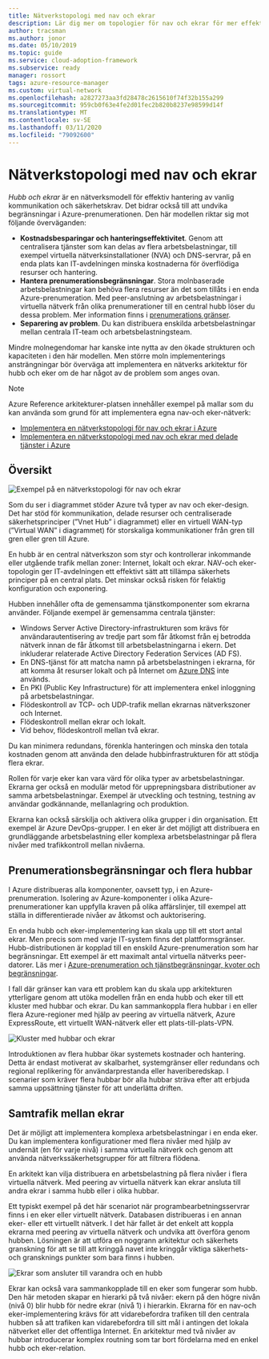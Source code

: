 ```yaml
---
title: Nätverkstopologi med nav och ekrar
description: Lär dig mer om topologier för nav och ekrar för mer effektiv hantering av vanliga kommunikations-eller säkerhets krav.
author: tracsman
ms.author: jonor
ms.date: 05/10/2019
ms.topic: guide
ms.service: cloud-adoption-framework
ms.subservice: ready
manager: rossort
tags: azure-resource-manager
ms.custom: virtual-network
ms.openlocfilehash: a2827273aa3fd28478c2615610f74f32b155a299
ms.sourcegitcommit: 959cb0f63e4fe2d01fec2b820b8237e98599d14f
ms.translationtype: MT
ms.contentlocale: sv-SE
ms.lasthandoff: 03/11/2020
ms.locfileid: "79092600"
---
```

<!-- cSpell:ignore tracsman jonor rossort NVAs -->

# <a name="hub-and-spoke-network-topology"></a>Nätverkstopologi med nav och ekrar

*Hubb och ekrar* är en nätverksmodell för effektiv hantering av vanlig kommunikation och säkerhetskrav. Det bidrar också till att undvika begränsningar i Azure-prenumerationen. Den här modellen riktar sig mot följande överväganden:

- **Kostnadsbesparingar och hanteringseffektivitet**. Genom att centralisera tjänster som kan delas av flera arbetsbelastningar, till exempel virtuella nätverksinstallationer (NVA) och DNS-servrar, på en enda plats kan IT-avdelningen minska kostnaderna för överflödiga resurser och hantering.
- **Hantera prenumerationsbegränsningar**. Stora molnbaserade arbetsbelastningar kan behöva flera resurser än det som tillåts i en enda Azure-prenumeration. Med peer-anslutning av arbetsbelastningar i virtuella nätverk från olika prenumerationer till en central hubb löser du dessa problem. Mer information finns i [prenumerations gränser](https://docs.microsoft.com/azure/azure-subscription-service-limits).
- **Separering av problem**. Du kan distribuera enskilda arbetsbelastningar mellan centrala IT-team och arbetsbelastningsteam.

Mindre molnegendomar har kanske inte nytta av den ökade strukturen och kapaciteten i den här modellen. Men större moln implementerings ansträngningar bör överväga att implementera en nätverks arkitektur för hubb och eker om de har något av de problem som anges ovan.

> [!NOTE]
> Azure Reference arkitekturer-platsen innehåller exempel på mallar som du kan använda som grund för att implementera egna nav-och eker-nätverk:
>
> - [Implementera en nätverkstopologi för nav och ekrar i Azure](https://docs.microsoft.com/azure/architecture/reference-architectures/hybrid-networking/hub-spoke)
> - [Implementera en nätverkstopologi med nav och ekrar med delade tjänster i Azure](https://docs.microsoft.com/azure/architecture/reference-architectures/hybrid-networking/shared-services)

## <a name="overview"></a>Översikt

![Exempel på en nätverkstopologi för nav och ekrar][1]

Som du ser i diagrammet stöder Azure två typer av nav och eker-design. Det har stöd för kommunikation, delade resurser och centraliserade säkerhetsprinciper (”Vnet Hub” i diagrammet) eller en virtuell WAN-typ (”Virtual WAN” i diagrammet) för storskaliga kommunikationer från gren till gren eller gren till Azure.

En hubb är en central nätverkszon som styr och kontrollerar inkommande eller utgående trafik mellan zoner: Internet, lokalt och ekrar. NAV-och eker-topologin ger IT-avdelningen ett effektivt sätt att tillämpa säkerhets principer på en central plats. Det minskar också risken för felaktig konfiguration och exponering.

Hubben innehåller ofta de gemensamma tjänstkomponenter som ekrarna använder. Följande exempel är gemensamma centrala tjänster:

- Windows Server Active Directory-infrastrukturen som krävs för användarautentisering av tredje part som får åtkomst från ej betrodda nätverk innan de får åtkomst till arbetsbelastningarna i ekern. Det inkluderar relaterade Active Directory Federation Services (AD FS).
- En DNS-tjänst för att matcha namn på arbetsbelastningen i ekrarna, för att komma åt resurser lokalt och på Internet om [Azure DNS](https://docs.microsoft.com/azure/dns/dns-overview) inte används.
- En PKI (Public Key Infrastructure) för att implementera enkel inloggning på arbetsbelastningar.
- Flödeskontroll av TCP- och UDP-trafik mellan ekrarnas nätverkszoner och Internet.
- Flödeskontroll mellan ekrar och lokalt.
- Vid behov, flödeskontroll mellan två ekrar.

Du kan minimera redundans, förenkla hanteringen och minska den totala kostnaden genom att använda den delade hubbinfrastrukturen för att stödja flera ekrar.

Rollen för varje eker kan vara värd för olika typer av arbetsbelastningar. Ekrarna ger också en modulär metod för upprepningsbara distributioner av samma arbetsbelastningar. Exempel är utveckling och testning, testning av användar godkännande, mellanlagring och produktion.

Ekrarna kan också särskilja och aktivera olika grupper i din organisation. Ett exempel är Azure DevOps-grupper. I en eker är det möjligt att distribuera en grundläggande arbetsbelastning eller komplexa arbetsbelastningar på flera nivåer med trafikkontroll mellan nivåerna.

## <a name="subscription-limits-and-multiple-hubs"></a>Prenumerationsbegränsningar och flera hubbar

I Azure distribueras alla komponenter, oavsett typ, i en Azure-prenumeration. Isolering av Azure-komponenter i olika Azure-prenumerationer kan uppfylla kraven på olika affärslinjer, till exempel att ställa in differentierade nivåer av åtkomst och auktorisering.

En enda hubb och eker-implementering kan skala upp till ett stort antal ekrar. Men precis som med varje IT-system finns det plattformsgränser. Hubb-distributionen är kopplad till en enskild Azure-prenumeration som har begränsningar. Ett exempel är ett maximalt antal virtuella nätverks peer-datorer. Läs mer i [Azure-prenumeration och tjänstbegränsningar, kvoter och begränsningar](https://docs.microsoft.com/azure/azure-subscription-service-limits).

I fall där gränser kan vara ett problem kan du skala upp arkitekturen ytterligare genom att utöka modellen från en enda hubb och eker till ett kluster med hubbar och ekrar. Du kan sammankoppla flera hubbar i en eller flera Azure-regioner med hjälp av peering av virtuella nätverk, Azure ExpressRoute, ett virtuellt WAN-nätverk eller ett plats-till-plats-VPN.

![Kluster med hubbar och ekrar][2]

Introduktionen av flera hubbar ökar systemets kostnader och hantering. Detta är endast motiverat av skalbarhet, systemgränser eller redundans och regional replikering för användarprestanda eller haveriberedskap. I scenarier som kräver flera hubbar bör alla hubbar sträva efter att erbjuda samma uppsättning tjänster för att underlätta driften.

## <a name="interconnection-between-spokes"></a>Samtrafik mellan ekrar

Det är möjligt att implementera komplexa arbetsbelastningar i en enda eker. Du kan implementera konfigurationer med flera nivåer med hjälp av undernät (en för varje nivå) i samma virtuella nätverk och genom att använda nätverkssäkerhetsgrupper för att filtrera flödena.

En arkitekt kan vilja distribuera en arbetsbelastning på flera nivåer i flera virtuella nätverk. Med peering av virtuella nätverk kan ekrar ansluta till andra ekrar i samma hubb eller i olika hubbar.

Ett typiskt exempel på det här scenariot när programbearbetningsservrar finns i en eker eller virtuellt nätverk. Databasen distribueras i en annan eker- eller ett virtuellt nätverk. I det här fallet är det enkelt att koppla ekrarna med peering av virtuella nätverk och undvika att överföra genom hubben. Lösningen är att utföra en noggrann arkitektur och säkerhets granskning för att se till att kringgå navet inte kringgår viktiga säkerhets-och gransknings punkter som bara finns i hubben.

![Ekrar som ansluter till varandra och en hubb][3]

Ekrar kan också vara sammankopplade till en eker som fungerar som hubb. Den här metoden skapar en hierarki på två nivåer: ekern på den högre nivån (nivå 0) blir hubb för nedre ekrar (nivå 1) i hierarkin. Ekrarna för en nav-och eker-implementering krävs för att vidarebefordra trafiken till den centrala hubben så att trafiken kan vidarebefordra till sitt mål i antingen det lokala nätverket eller det offentliga Internet. En arkitektur med två nivåer av hubbar introducerar komplex routning som tar bort fördelarna med en enkel hubb och eker-relation.

<!-- images -->

[1]: ../../_images/azure-best-practices/network-hub-spoke-high-level.png "Exempel på en hög nivå med hubb och eker"
[2]: ../../_images/azure-best-practices/network-hub-spokes-cluster.png "Kluster med hubbar och ekrar"
[3]: ../../_images/azure-best-practices/network-spoke-to-spoke.png "Eker-till-eker"
